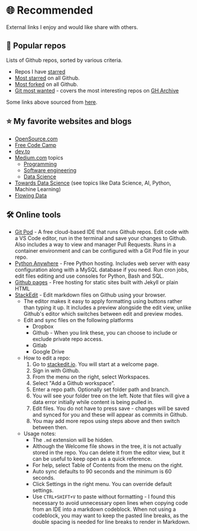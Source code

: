 # 🌐 Recommended

External links I enjoy and would like share with others.

## 🤩 Popular repos

Lists of Github repos, sorted by various criteria.

- Repos I have [starred](https://github.com/MichaelCurrin?tab=stars) 
- [Most starred](https://github.com/search?q=stars%3A%3E100&s=stars&type=Repositories) on all Github.
- [Most forked](https://github.com/search?o=desc&q=stars:%3E1&s=forks&type=Repositories) on all Github.
- [Git most wanted](http://gitmostwanted.com/) - covers the most interesting repos on [GH Archive](https://www.gharchive.org/)

Some links above sourced from [here](https://stackoverflow.com/questions/19855552/how-to-find-out-the-most-popular-repositories-on-github).

## ⭐ My favorite websites and blogs

- [OpenSource.com](https://opensource.com)
- [Free Code Camp](http://freeCodeCamp.org)
- [dev.to](https://dev.to)
- [Medium.com](https://medium.com) topics
    - [Programming](https://medium.com/topic/programming)
    - [Software engineering](https://medium.com/topic/software-engineering)
    - [Data Science](https://medium.com/topic/data-science)
- [Towards Data Science](https://towardsdatascience.com/) (see topics like Data Science, AI, Python, Machine Learning)
- [Flowing Data](https://flowingdata.com)

## 🛠 Online tools

- [Git Pod](https://gitpod.io) - A free cloud-based IDE that runs Github repos. Edit code with a VS Code editor, run in the terminal and save your changes to Github. Also includes a way to view and manager Pull Requests. Runs in a container environment and can be configured with a Git Pod file in your repo.
- [Python Anywhere](https://pythonanywhere.com) - Free Python hosting. Includes web server with easy configuration along with a MySQL database if you need. Run cron jobs, edit files editing and use consoles for Python, Bash and SQL.
- [Github pages](https://pages.github.com/) - Free hosting for static sites built with Jekyll or plain HTML
- [StackEdit](https://stackedit.io/) - Edit markdown files on Github using your browser. 
    - The editor makes it easy to apply formatting using buttons rather than typing it up. It includes a preview alongside the edit view, unlike Github's editor which switches between edit and preview modes. 
    - Edit and sync files on the following platforms
        - Dropbox
        - Github - When you link these, you can choose to include or exclude private repo access.
        - Gitlab
        - Google Drive
    - How to edit a repo:
        1. Go to [stackedit.io](https://stackedit.io/). You will start at a welcome page.
        2. Sign in with Github.
        3. From the menu on the right, select Workspaces.
        4. Select "Add a Github workspace".
        5. Enter a repo path. Optionally set folder path and branch.
        6. You will see your folder tree on the left. Note that files will give a data error initially while content is being pulled in.
        7. Edit files. You do not have to press save - changes will be saved and synced for you and these will appear as commits in Github.
        8. You may add more repos using steps above and then switch between then.
    - Usage notes:
	    - The `.md` extension will be hidden.
	    - Although the Welcome file shows in the tree, it is not actually stored in the repo. You can delete it from the editor view, but it can be useful to keep open as a quick reference.
	    - For help, select Table of Contents from the menu on the right.
	    - Auto sync defaults to 90 seconds and the minimum is 60 seconds.
	    - Click Settings in the right menu. You can override default settings. 
	    - Use `CTRL+SHIFT+V` to paste without formatting - I found this necessary to avoid unnecessary open lines when copying code from an IDE into a markdown codeblock. When not using a codeblock, you may want to keep the pasted line breaks, as the double spacing is needed for line breaks to render in Markdown.

<!--stackedit_data:
eyJwcm9wZXJ0aWVzIjoiZXh0ZW5zaW9uczpcbiAgcHJlc2V0Oi
BnZm1cbiIsImhpc3RvcnkiOlsxNTgyNjA0OTIwXX0=
-->